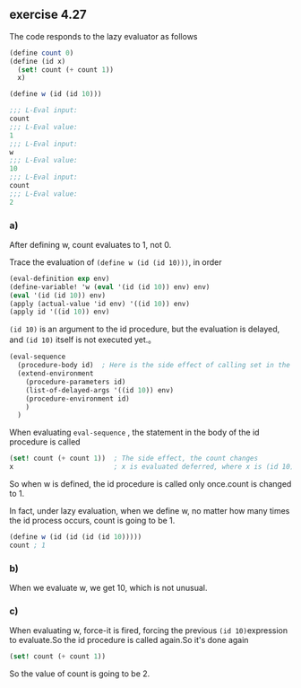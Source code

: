 ## exercise 4.27

The code responds to the lazy evaluator as follows

``` Scheme
(define count 0)
(define (id x)
  (set! count (+ count 1))
  x)

(define w (id (id 10)))

;;; L-Eval input:
count
;;; L-Eval value:
1
;;; L-Eval input:
w
;;; L-Eval value:
10
;;; L-Eval input:
count
;;; L-Eval value:
2
```

### a)

After defining w, count evaluates to 1, not 0.

Trace the evaluation of  `(define w (id (id 10)))`, in order

``` Scheme
(eval-definition exp env)
(define-variable! 'w (eval '(id (id 10)) env) env)
(eval '(id (id 10)) env)
(apply (actual-value 'id env) '((id 10)) env)
(apply id '((id 10)) env)
```

`(id 10)` is an argument to the id procedure, but the evaluation is delayed, and `(id 10)` itself is not executed yet.。

``` Scheme
(eval-sequence
  (procedure-body id)  ; Here is the side effect of calling set in the body of the id procedure!
  (extend-environment 
    (procedure-parameters id)
    (list-of-delayed-args '((id 10)) env)
    (procedure-environment id)
    )
  )
```

When evaluating  `eval-sequence` , the statement in the body of the id procedure is called

``` Scheme
(set! count (+ count 1))  ; The side effect, the count changes
x                         ; x is evaluated deferred, where x is (id 10).
```

So when w is defined, the id procedure is called only once.count is changed to 1.

In fact, under lazy evaluation, when we define w, no matter how many times the id process occurs, count is going to be 1.

``` Scheme
(define w (id (id (id (id 10)))))
count ; 1
```

### b)

When we evaluate w, we get 10, which is not unusual.

### c)

When evaluating w, force-it is fired, forcing the previous `(id 10)`expression to evaluate.So the id procedure is called again.So it's done again

``` Scheme
(set! count (+ count 1))
```

So the value of count is going to be 2.
